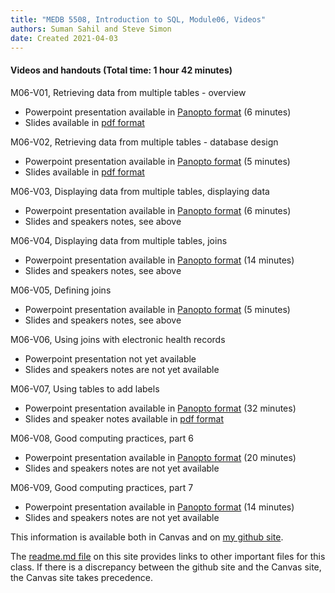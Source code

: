 ```yaml
---
title: "MEDB 5508, Introduction to SQL, Module06, Videos"
authors: Suman Sahil and Steve Simon
date: Created 2021-04-03
---
```


#### Videos and handouts (Total time: 1 hour 42 minutes)

M06-V01, Retrieving data from multiple tables - overview

+ Powerpoint presentation available in [Panopto format][m06v01] (6 minutes)
+ Slides available in [pdf format][git1]

M06-V02, Retrieving data from multiple tables - database design

+ Powerpoint presentation available in [Panopto format][m06v02] (5 minutes)
+ Slides available in [pdf format][git2]

M06-V03, Displaying data from multiple tables, displaying data

+ Powerpoint presentation available in [Panopto format][m06v03] (6 minutes)
+ Slides and speakers notes, see above

M06-V04, Displaying data from multiple tables, joins

+ Powerpoint presentation available in [Panopto format][m06v04] (14 minutes)
+ Slides and speakers notes, see above

M06-V05, Defining joins

+ Powerpoint presentation available in [Panopto format][m06v05] (5 minutes)
+ Slides and speakers notes, see above

M06-V06, Using joins with electronic health records

+ Powerpoint presentation not yet available
+ Slides and speakers notes are not yet available

M06-V07, Using tables to add labels

+ Powerpoint presentation available in [Panopto format][m06v07] (32 minutes)
+ Slides and speaker notes available in [pdf format][git7]

M06-V08, Good computing practices, part 6

+ Powerpoint presentation available in [Panopto format][m06v08] (20 minutes)
+ Slides and speakers notes are not yet available

M06-V09, Good computing practices, part 7

+ Powerpoint presentation available in [Panopto format][m06v09] (14 minutes)
+ Slides and speakers notes are not yet available

<!---my git--->
This information is available both in Canvas and on [my github site][thisf].

The [readme.md file][mygit] on this site provides links to other important files for this class. If there is a discrepancy between the github site and the Canvas site, the Canvas site takes precedence.

[thisf]: https://github.com/pmean/introduction-to-sql/blob/master/modules/5508-06-videos.md
[mygit]: https://github.com/pmean/introduction-to-sql/blob/master/README.md
<!---my git--->

[git1]: https://github.com/pmean/introduction-to-sql/blob/master/results/m06-v01-basic-terminologies.pdf
[git2]: https://github.com/pmean/introduction-to-sql/blob/master/results/m06-v02-database-design.pdf
[git3]: https://github.com/pmean/introduction-to-sql/blob/master/results/m06-v03-multiple-tables.pdf
[git4]: https://github.com/pmean/introduction-to-sql/blob/master/results/m06-v04-dispaying-data.pdf
[git5]: https://github.com/pmean/introduction-to-sql/blob/master/results/m06-v05-using-joins.pdf

[git7]: https://github.com/pmean/introduction-to-sql/blob/master/results/m06-v07-simple-joins.pdf

[m06v01]: https://umsystem.hosted.panopto.com/Panopto/Pages/Viewer.aspx?id=57794837-cc4b-41cb-88cb-aae600ee69b1
[m06v02]: https://umsystem.hosted.panopto.com/Panopto/Pages/Viewer.aspx?id=6ebdc433-6956-4c94-9bd2-aae600f01315
[m06v03]: https://umsystem.hosted.panopto.com/Panopto/Pages/Viewer.aspx?id=9ae3efa4-7da9-4b8f-b36d-aaf6006e374c
[m06v04]: https://umsystem.hosted.panopto.com/Panopto/Pages/Viewer.aspx?id=939fc4b0-944c-4e48-8206-aaf600707cef
[m06v05]: https://umsystem.hosted.panopto.com/Panopto/Pages/Viewer.aspx?id=3749d09c-6920-448d-8e26-aaf600a1f926

[m06v07]: https://umsystem.hosted.panopto.com/Panopto/Pages/Viewer.aspx?id=87e714e8-6c7f-4446-a4e6-aae6014bb97a
[m06v08]: https://umsystem.hosted.panopto.com/Panopto/Pages/Viewer.aspx?id=681ca99d-55bf-4c7c-a1e4-ab190167c797
[m06v09]: https://umsystem.hosted.panopto.com/Panopto/Pages/Viewer.aspx?id=31ad3ca7-2db7-4d1d-a5a8-ab19016db1c6
